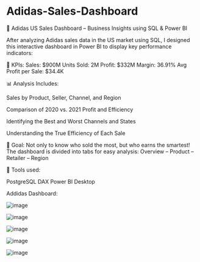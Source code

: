 # Adidas-Sales-Dashboard

🎯 Adidas US Sales Dashboard – Business Insights using SQL & Power BI

After analyzing Adidas sales data in the US market using SQL, I designed this interactive dashboard in Power BI to display key performance indicators:

📌 KPIs:
Sales: $900M
Units Sold: 2M
Profit: $332M
Margin: 36.91%
Avg Profit per Sale: $34.4K

📊 Analysis Includes:

Sales by Product, Seller, Channel, and Region

Comparison of 2020 vs. 2021 Profit and Efficiency

Identifying the Best and Worst Channels and States

Understanding the True Efficiency of Each Sale

🧠 Goal: Not only to know who sold the most, but who earns the smartest!
The dashboard is divided into tabs for easy analysis: Overview – Product – Retailer – Region

🔧 Tools used:

PostgreSQL
DAX
Power BI Desktop

Addidas Dashboard:

![image](https://github.com/user-attachments/assets/e182486e-5856-4934-b9c7-a159989b4280)


![image](https://github.com/user-attachments/assets/dcbb96fd-3d52-4bc0-bae8-ae9e48fe0f1b)

![image](https://github.com/user-attachments/assets/49471c52-8414-4a5c-8c10-959685c29490)

![image](https://github.com/user-attachments/assets/e45fced1-5f4a-4ab6-8f59-734d29dfaee5)


![image](https://github.com/user-attachments/assets/4df7ad08-23dc-4b4b-af66-2a6e181eb3fa)
